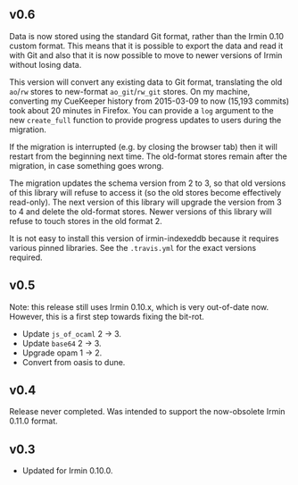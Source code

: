 ## v0.6

Data is now stored using the standard Git format, rather than the Irmin 0.10
custom format. This means that it is possible to export the data and read it
with Git and also that it is now possible to move to newer versions of Irmin
without losing data.

This version will convert any existing data to Git format, translating the old
`ao`/`rw` stores to new-format `ao_git`/`rw_git` stores. On my machine, converting
my CueKeeper history from 2015-03-09 to now (15,193 commits) took about 20
minutes in Firefox. You can provide a `log` argument to the new `create_full`
function to provide progress updates to users during the migration.

If the migration is interrupted (e.g. by closing the browser tab) then it will
restart from the beginning next time. The old-format stores remain after the
migration, in case something goes wrong.

The migration updates the schema version from 2 to 3, so that old versions of
this library will refuse to access it (so the old stores become effectively
read-only). The next version of this library will upgrade the version from 3 to
4 and delete the old-format stores. Newer versions of this library will refuse
to touch stores in the old format 2.

It is not easy to install this version of irmin-indexeddb because it requires
various pinned libraries. See the `.travis.yml` for the exact versions required.

## v0.5

Note: this release still uses Irmin 0.10.x, which is very out-of-date now.
However, this is a first step towards fixing the bit-rot.

- Update `js_of_ocaml` 2 -> 3.
- Update `base64` 2 -> 3.
- Upgrade opam 1 -> 2.
- Convert from oasis to dune.

## v0.4

Release never completed.
Was intended to support the now-obsolete Irmin 0.11.0 format.

## v0.3

- Updated for Irmin 0.10.0.
